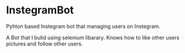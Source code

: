 # InstegramBot
Pyhton based Instegram bot that managing users on Instegram.

A Bot that I bulid using selenium libarary.
Knows how to like other users pictures and follow other users.
